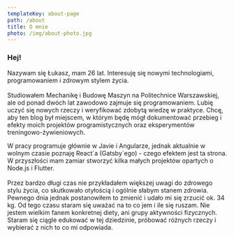 ```yaml
---
templateKey: about-page
path: /about
title: O mnie
photo: /img/about-photo.jpg
---
```

### Hej!

Nazywam się Łukasz, mam 26 lat. Interesuję się nowymi technologiami, programowaniem i zdrowym stylem życia.\
\
Studiowałem Mechanikę i Budowę Maszyn na Politechnice Warszawskiej, ale od ponad dwóch lat zawodowo zajmuje się programowaniem. Lubię uczyć się nowych rzeczy i weryfikować zdobytą wiedzę w praktyce. Chcę, aby ten blog był miejscem, w którym będę mógł dokumentować przebieg i efekty moich projektów programistycznych oraz eksperymentów treningowo-żywieniowych.

W pracy programuje głównie w Javie i Angularze, jednak aktualnie w wolnym czasie poznaję React\`a (Gatsby\`ego) - czego efektem jest ta strona. W przyszłości mam zamiar stworzyć kilka małych projektów opartych o Node.js i Flutter.\
\
Przez bardzo długi czas nie przykładałem większej uwagi do zdrowego stylu życia, co skutkowało otyłością i ogólnie słabym stanem zdrowia. Pewnego dnia  jednak postanowiłem to zmienić i udało mi się zrzucić ok. 34 kg. Od tego czasu staram się uważać na to co jem i ile się ruszam. Nie jestem wielkim fanem konkretnej diety, ani grupy aktywności fizycznych. Staram się ciągle edukować w tej dziedzinie, próbować różnych rzeczy i wybierać z nich to co mi odpowiada.